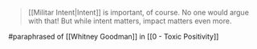 > [[Militar Intent|Intent]] is important, of course. No one would argue with that! But while intent matters, impact matters even more.

#paraphrased of [[Whitney Goodman]] in [[0 - Toxic Positivity]]